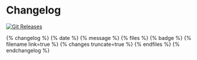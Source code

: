 # Changelog
<!--
For this to work, add "changelog" in the plugins list on book.json file"
 -->
[![Git Releases](https://img.shields.io/github/release/mojaloop/documentation.svg?style=flat)](https://github.com/mojaloop/documentation/releases)

{% changelog %}
    {% date %}
    {% message %}
    {% files %}
        {% badge %}
        {% filename link=true %}
        {% changes truncate=true %}
    {% endfiles %}
{% endchangelog %}
